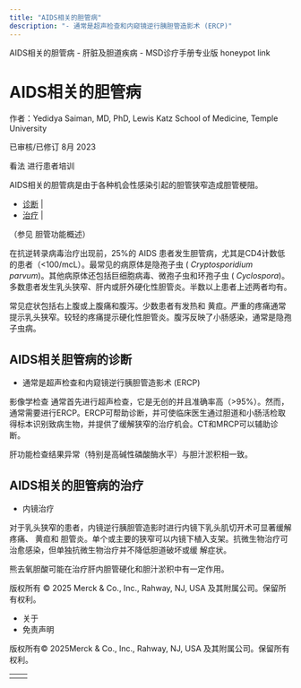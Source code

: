 ```yaml
---
title: "AIDS相关的胆管病"
description: "- 通常是超声检查和内窥镜逆行胰胆管造影术 (ERCP)"
---
```


﻿AIDS相关的胆管病 - 肝脏及胆道疾病 - MSD诊疗手册专业版 honeypot link

# AIDS相关的胆管病

作者：Yedidya Saiman, MD, PhD, Lewis Katz School of Medicine, Temple University

已审核/已修订 8月 2023

看法 进行患者培训

AIDS相关的胆管病是由于各种机会性感染引起的胆管狭窄造成胆管梗阻。

- [诊断](#诊断_v902210_zh) \|
- [治疗](#治疗_v902216_zh) \|

（参见 胆管功能概述）

在抗逆转录病毒治疗出现前，25%的 AIDS 患者发生胆管病，尤其是CD4计数低的患者（<100/mcL）。最常见的病原体是隐孢子虫 ( _Cryptosporidium parvum_)。其他病原体还包括巨细胞病毒、微孢子虫和环孢子虫 ( _Cyclospora_)。多数患者发生乳头狭窄、肝内或肝外硬化性胆管炎。半数以上患者上述两者均有。

常见症状包括右上腹或上腹痛和腹泻。少数患者有发热和 黄疸。严重的疼痛通常提示乳头狭窄。较轻的疼痛提示硬化性胆管炎。腹泻反映了小肠感染，通常是隐孢子虫病。

## AIDS相关胆管病的诊断

- 通常是超声检查和内窥镜逆行胰胆管造影术 (ERCP)


影像学检查 通常首先进行超声检查，它是无创的并且准确率高（>95%）。然而，通常需要进行ERCP。ERCP可帮助诊断，并可使临床医生通过胆道和小肠活检取得标本识别致病生物，并提供了缓解狭窄的治疗机会。CT和MRCP可以辅助诊断。

肝功能检查结果异常（特别是高碱性磷酸酶水平）与胆汁淤积相一致。

## AIDS相关的胆管病的治疗

- 内镜治疗


对于乳头狭窄的患者，内镜逆行胰胆管造影时进行内镜下乳头肌切开术可显著缓解疼痛、 黄疸和 胆管炎。单个或主要的狭窄可以内镜下植入支架。抗微生物治疗可治愈感染，但单独抗微生物治疗并不降低胆道破坏或缓 解症状。

熊去氧胆酸可能在治疗肝内胆管硬化和胆汁淤积中有一定作用。



版权所有 © 2025
Merck & Co., Inc., Rahway, NJ, USA 及其附属公司。保留所有权利。

- 关于
- 免责声明

版权所有© 2025Merck & Co., Inc., Rahway, NJ, USA 及其附属公司。保留所有权利。

|     |     |
| --- | --- |
|  |  |